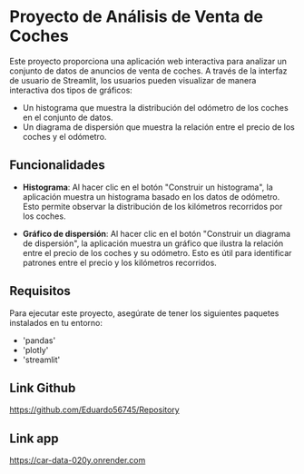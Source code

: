 # Proyecto de Análisis de Venta de Coches

Este proyecto proporciona una aplicación web interactiva para analizar un conjunto de datos de anuncios de venta de coches. A través de la interfaz de usuario de Streamlit, los usuarios pueden visualizar de manera interactiva dos tipos de gráficos:

- Un histograma que muestra la distribución del odómetro de los coches en el conjunto de datos.
- Un diagrama de dispersión que muestra la relación entre el precio de los coches y el odómetro.

## Funcionalidades

- **Histograma**: Al hacer clic en el botón "Construir un histograma", la aplicación muestra un histograma basado en los datos de odómetro. Esto permite observar la distribución de los kilómetros recorridos por los coches.
  
- **Gráfico de dispersión**: Al hacer clic en el botón "Construir un diagrama de dispersión", la aplicación muestra un gráfico que ilustra la relación entre el precio de los coches y su odómetro. Esto es útil para identificar patrones entre el precio y los kilómetros recorridos.

## Requisitos

Para ejecutar este proyecto, asegúrate de tener los siguientes paquetes instalados en tu entorno:

- 'pandas'
- 'plotly'
- 'streamlit'

## Link Github
https://github.com/Eduardo56745/Repository

## Link app
https://car-data-020y.onrender.com